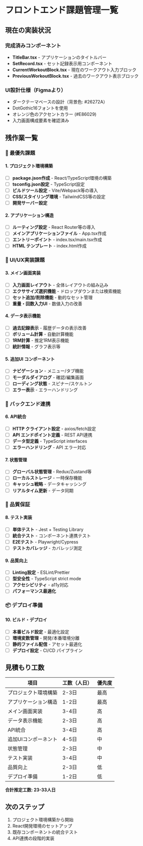 # フロントエンド課題管理一覧

## 現在の実装状況

### 完成済みコンポーネント
- **TitleBar.tsx** - アプリケーションのタイトルバー
- **SetRecord.tsx** - セット記録表示用コンポーネント
- **CurrentWorkoutBlock.tsx** - 現在のワークアウト入力ブロック  
- **PreviousWorkoutBlock.tsx** - 過去のワークアウト表示ブロック

### UI設計仕様（Figmaより）
- ダークテーマベースの設計（背景色: #26272A）
- DotGothic16フォントを使用
- オレンジ色のアクセントカラー (#E86029)
- 入力画面構成要素を確認済み

## 残作業一覧

### 🚨 最優先課題

#### 1. プロジェクト環境構築
- [ ] **package.json作成** - React/TypeScript環境の構築
- [ ] **tsconfig.json設定** - TypeScript設定
- [ ] **ビルドツール設定** - Vite/Webpack等の導入
- [ ] **CSS/スタイリング環境** - TailwindCSS等の設定
- [ ] **開発サーバー設定**

#### 2. アプリケーション構造
- [ ] **ルーティング設定** - React Router等の導入
- [ ] **メインアプリケーションファイル** - App.tsx作成
- [ ] **エントリーポイント** - index.tsx/main.tsx作成
- [ ] **HTML テンプレート** - index.html作成

### 📱 UI/UX実装課題

#### 3. メイン画面実装
- [ ] **入力画面レイアウト** - 全体レイアウトの組み込み
- [ ] **エクササイズ選択機能** - ドロップダウンまたは検索機能
- [ ] **セット追加/削除機能** - 動的なセット管理
- [ ] **重量・回数入力UI** - 数値入力の改善

#### 4. データ表示機能
- [ ] **過去記録表示** - 履歴データの表示改善
- [ ] **ボリューム計算** - 自動計算機能
- [ ] **1RM計算** - 推定1RM表示機能
- [ ] **統計情報** - グラフ表示等

#### 5. 追加UI コンポーネント
- [ ] **ナビゲーション** - メニュー/タブ機能
- [ ] **モーダルダイアログ** - 確認/編集画面
- [ ] **ローディング状態** - スピナー/スケルトン
- [ ] **エラー表示** - エラーハンドリング

### 🔌 バックエンド連携

#### 6. API統合
- [ ] **HTTP クライアント設定** - axios/fetch設定
- [ ] **API エンドポイント定義** - REST API連携
- [ ] **データ型定義** - TypeScript interfaces
- [ ] **エラーハンドリング** - API エラー対応

#### 7. 状態管理
- [ ] **グローバル状態管理** - Redux/Zustand等
- [ ] **ローカルストレージ** - 一時保存機能
- [ ] **キャッシュ戦略** - データキャッシング
- [ ] **リアルタイム更新** - データ同期

### 🧪 品質保証

#### 8. テスト実装
- [ ] **単体テスト** - Jest + Testing Library
- [ ] **統合テスト** - コンポーネント連携テスト
- [ ] **E2Eテスト** - Playwright/Cypress
- [ ] **テストカバレッジ** - カバレッジ測定

#### 9. 品質向上
- [ ] **Linting設定** - ESLint/Prettier
- [ ] **型安全性** - TypeScript strict mode
- [ ] **アクセシビリティ** - a11y対応
- [ ] **パフォーマンス最適化**

### 📦 デプロイ準備

#### 10. ビルド・デプロイ
- [ ] **本番ビルド設定** - 最適化設定
- [ ] **環境変数管理** - 開発/本番環境分離
- [ ] **静的ファイル配信** - アセット最適化
- [ ] **デプロイ設定** - CI/CD パイプライン

## 見積もり工数

| 項目 | 工数（人日） | 優先度 |
|------|-------------|--------|
| プロジェクト環境構築 | 2-3日 | 最高 |
| アプリケーション構造 | 1-2日 | 最高 |
| メイン画面実装 | 3-4日 | 高 |
| データ表示機能 | 2-3日 | 高 |
| API統合 | 3-4日 | 高 |
| 追加UIコンポーネント | 4-5日 | 中 |
| 状態管理 | 2-3日 | 中 |
| テスト実装 | 3-4日 | 中 |
| 品質向上 | 2-3日 | 低 |
| デプロイ準備 | 1-2日 | 低 |

**合計推定工数: 23-33人日**

## 次のステップ
1. プロジェクト環境構築から開始
2. React開発環境のセットアップ
3. 既存コンポーネントの統合テスト
4. API連携の段階的実装